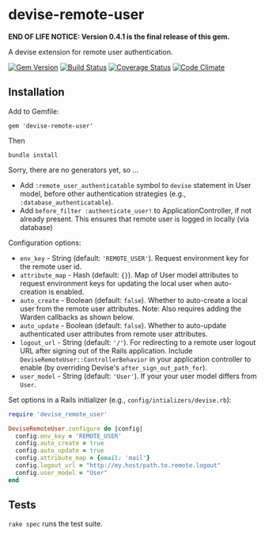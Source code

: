 devise-remote-user
==================

**END OF LIFE NOTICE: Version 0.4.1 is the final release of this gem.**

A devise extension for remote user authentication.

[![Gem Version](https://badge.fury.io/rb/devise-remote-user.svg)](http://badge.fury.io/rb/devise-remote-user)
[![Build Status](https://travis-ci.org/duke-libraries/devise-remote-user.svg?branch=master)](https://travis-ci.org/duke-libraries/devise-remote-user)
[![Coverage Status](https://coveralls.io/repos/duke-libraries/devise-remote-user/badge.png?branch=master)](https://coveralls.io/r/duke-libraries/devise-remote-user?branch=master)
[![Code Climate](https://codeclimate.com/github/duke-libraries/devise-remote-user/badges/gpa.svg)](https://codeclimate.com/github/duke-libraries/devise-remote-user)

## Installation

Add to Gemfile:

```
gem 'devise-remote-user'
```

Then

```
bundle install
```

Sorry, there are no generators yet, so ...

- Add `:remote_user_authenticatable` symbol to `devise` statement in User model, before other authentication strategies (e.g., `:database_authenticatable`).
- Add `before_filter :authenticate_user!` to ApplicationController, if not already present.  This ensures that remote user is logged in locally (via database)

Configuration options:

- `env_key` - String (default: `'REMOTE_USER'`).  Request environment key for the remote user id.
- `attribute_map` - Hash (default: `{}`).  Map of User model attributes to request environment keys for updating the local user when auto-creation is enabled.
- `auto_create` - Boolean (default: `false`). Whether to auto-create a local user from the remote user attributes.  Note: Also requires adding the Warden callbacks as shown below.
- `auto_update` - Boolean (default: `false`). Whether to auto-update authenticated user attributes from remote user attributes.
- `logout_url` - String (default: `'/'`).  For redirecting to a remote user logout URL after signing out of the Rails application.  Include `DeviseRemoteUser::ControllerBehavior` in your application controller to enable (by overriding Devise's `after_sign_out_path_for`).
- `user_model` - String (default: `'User'`). If your your user model differs from `User`.

Set options in a Rails initializer (e.g., `config/intializers/devise.rb`):

```ruby
require 'devise_remote_user'

DeviseRemoteUser.configure do |config|
  config.env_key = 'REMOTE_USER'
  config.auto_create = true
  config.auto_update = true
  config.attribute_map = {email: 'mail'}
  config.logout_url = "http://my.host/path.to.remote.logout"
  config.user_model = "User"
end
```

## Tests

`rake spec` runs the test suite.

